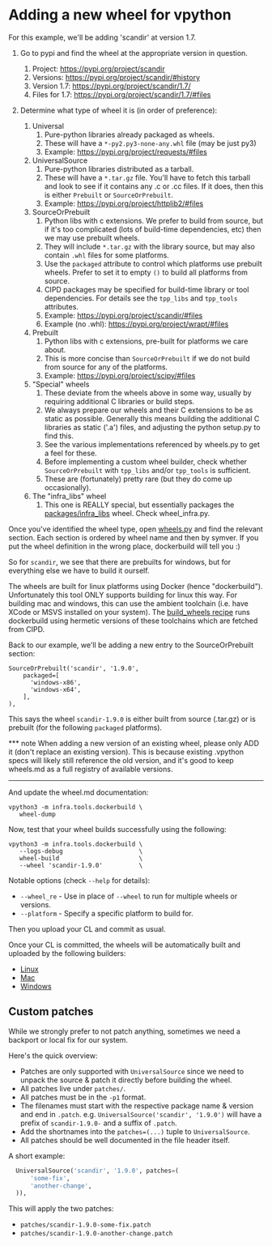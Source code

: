 # Adding a new wheel for vpython

For this example, we'll be adding 'scandir' at version 1.7.

1. Go to pypi and find the wheel at the appropriate version in question.
   1. Project: https://pypi.org/project/scandir
   1. Versions: https://pypi.org/project/scandir/#history
   1. Version 1.7: https://pypi.org/project/scandir/1.7/
   1. Files for 1.7: https://pypi.org/project/scandir/1.7/#files

1. Determine what type of wheel it is (in order of preference):
   1. Universal
      1. Pure-python libraries already packaged as wheels.
      1. These will have a `*-py2.py3-none-any.whl` file (may be just py3)
      1. Example: https://pypi.org/project/requests/#files
   1. UniversalSource
      1. Pure-python libraries distributed as a tarball.
      1. These will have a `*.tar.gz` file. You'll have to fetch this tarball
         and look to see if it contains any .c or .cc files. If it does, then
         this is either `Prebuilt` or `SourceOrPrebuilt`.
      1. Example: https://pypi.org/project/httplib2/#files
   1. SourceOrPrebuilt
      1. Python libs with c extensions. We prefer to build from source, but
         if it's too complicated (lots of build-time dependencies, etc) then
         we may use prebuilt wheels.
      1. They will include `*.tar.gz` with the library source, but may also
         contain `.whl` files for some platforms.
      1. Use the `packaged` attribute to control which platforms use prebuilt
         wheels. Prefer to set it to empty `()` to build all platforms from
         source.
      1. CIPD packages may be specified for build-time library or tool
         dependencies. For details see the `tpp_libs` and `tpp_tools`
         attributes.
      1. Example: https://pypi.org/project/scandir/#files
      1. Example (no .whl): https://pypi.org/project/wrapt/#files
   1. Prebuilt
      1. Python libs with c extensions, pre-built for platforms we care about.
      1. This is more concise than `SourceOrPrebuilt` if we do not build from
         source for any of the platforms.
      1. Example: https://pypi.org/project/scipy/#files
   1. "Special" wheels
      1. These deviate from the wheels above in some way, usually by requiring
         additional C libraries or build steps.
      1. We always prepare our wheels and their C extensions to be as static as
         possible. Generally this means building the additional C libraries as
         static ('.a') files, and adjusting the python setup.py to find this.
      1. See the various implementations referenced by wheels.py to get a feel
         for these.
      1. Before implementing a custom wheel builder, check whether
         `SourceOrPrebuilt` with `tpp_libs` and/or `tpp_tools` is sufficient.
      1. These are (fortunately) pretty rare (but they do come up occasionally).
   1. The "infra_libs" wheel
      1. This one is REALLY special, but essentially packages the
         [packages/infra_libs](/packages/infra_libs) wheel. Check
         wheel_infra.py.


Once you've identified the wheel type, open [wheels.py](./wheels.py) and find
the relevant section. Each section is ordered by wheel name and then by symver.
If you put the wheel definition in the wrong place, dockerbuild will tell you :)

So for `scandir`, we see that there are prebuilts for windows, but for
everything else we have to build it ourself.

The wheels are built for linux platforms using Docker (hence "dockerbuild").
Unfortunately this tool ONLY supports building for linux this way. For building
mac and windows, this can use the ambient toolchain (i.e. have XCode or MSVS
installed on your system). The 
[build_wheels recipe](../../recipes/recipes/build_wheels.py) runs dockerbuild
using hermetic versions of these toolchains which are fetched from CIPD.

Back to our example, we'll be adding a new entry to the SourceOrPrebuilt
section:

    SourceOrPrebuilt('scandir', '1.9.0',
        packaged=[
          'windows-x86',
          'windows-x64',
        ],
    ),

This says the wheel `scandir-1.9.0` is either built from source (.tar.gz) or is
prebuilt (for the following `packaged` platforms).

*** note
When adding a new version of an existing wheel, please only ADD it
(don't replace an existing version). This is because existing .vpython specs
will likely still reference the old version, and it's good to keep wheels.md
as a full registry of available versions.
***

And update the wheel.md documentation:

    vpython3 -m infra.tools.dockerbuild \
       wheel-dump

Now, test that your wheel builds successfully using the following:

    vpython3 -m infra.tools.dockerbuild \
       --logs-debug                     \
       wheel-build                      \
       --wheel 'scandir-1.9.0'          \

Notable options (check `--help` for details):
  * `--wheel_re` - Use in place of `--wheel` to run for multiple wheels or
    versions.
  * `--platform` - Specify a specific platform to build for.

Then you upload your CL and commit as usual.

Once your CL is committed, the wheels will be automatically built and uploaded
by the following builders:

* [Linux](https://ci.chromium.org/p/infra-internal/builders/prod/Linux%20wheel%20builder)
* [Mac](https://ci.chromium.org/p/infra-internal/builders/prod/Mac%20wheel%20builder)
* [Windows](https://ci.chromium.org/p/infra-internal/builders/prod/Windows%20wheel%20builder)

## Custom patches

While we strongly prefer to not patch anything, sometimes we need a backport
or local fix for our system.

Here's the quick overview:

* Patches are only supported with `UniversalSource` since we need to unpack
  the source & patch it directly before building the wheel.
* All patches live under `patches/`.
* All patches must be in the `-p1` format.
* The filenames must start with the respective package name & version and end
  in `.patch`.  e.g. `UniversalSource('scandir', '1.9.0')` will have a prefix
  of `scandir-1.9.0-` and a suffix of `.patch`.
* Add the shortnames into the `patches=(...)` tuple to `UniversalSource`.
* All patches should be well documented in the file header itself.

A short example:

```python
  UniversalSource('scandir', '1.9.0', patches=(
      'some-fix',
      'another-change',
  )),
```

This will apply the two patches:
* `patches/scandir-1.9.0-some-fix.patch`
* `patches/scandir-1.9.0-another-change.patch`
